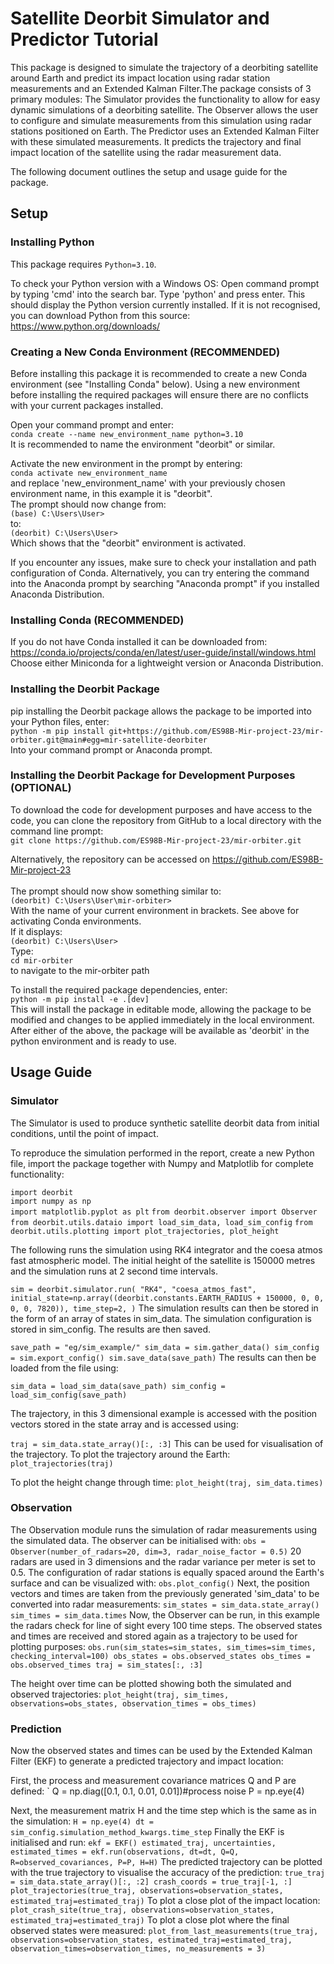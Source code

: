 # Satellite Deorbit Simulator and Predictor Tutorial

This package is designed to simulate the trajectory of a deorbiting satellite around Earth and predict its impact location using radar station measurements and an Extended Kalman Filter.The package consists of 3 primary modules:
The Simulator provides the functionality to allow for easy dynamic simulations of a deorbiting satellite.
The Observer allows the user to configure and simulate measurements from this simulation using radar stations positioned on Earth.
The Predictor uses an Extended Kalman Filter with these simulated measurements. It predicts the trajectory and final impact location of the satellite using the radar measurement data. 

The following document outlines the setup and usage guide for the package.

## Setup

### Installing Python

This package requires `Python=3.10`. 

To check your Python version with a Windows OS:
Open command prompt by typing 'cmd' into the search bar.
Type 'python' and press enter.
This should display the Python version currently installed. 
If it is not recognised, you can download Python from this source:<br>
https://www.python.org/downloads/

### Creating a New Conda Environment (RECOMMENDED)

Before installing this package it is recommended to create a new Conda environment (see "Installing Conda" below). Using a new environment before installing the required packages will ensure there are no conflicts with your current packages installed.

Open your command prompt and enter:<br>
`conda create --name new_environment_name python=3.10` <br>
It is recommended to name the environment "deorbit" or similar.

Activate the new environment in the prompt by entering: <br>
`conda activate new_environment_name` <br>
and replace 'new_environment_name' with your previously chosen environment name, in this example it is "deorbit". <br>
The prompt should now change from: <br>
`(base) C:\Users\User>` <br>
to: <br>
`(deorbit) C:\Users\User>` <br>
Which shows that the "deorbit" environment is activated.

If you encounter any issues, make sure to check your installation and path configuration of Conda. Alternatively, you can try entering the command into the Anaconda prompt by searching "Anaconda prompt" if you installed Anaconda Distribution.


### Installing Conda (RECOMMENDED)

If you do not have Conda installed it can be downloaded from: <br>
https://conda.io/projects/conda/en/latest/user-guide/install/windows.html<br>
Choose either Miniconda for a lightweight version or Anaconda Distribution.


### Installing the Deorbit Package

pip installing the Deorbit package allows the package to be imported into your Python files, enter:<br>
`python -m pip install git+https://github.com/ES98B-Mir-project-23/mir-orbiter.git@main#egg=mir-satellite-deorbiter`<br>
Into your command prompt or Anaconda prompt.

### Installing the Deorbit Package for Development Purposes (OPTIONAL)

To download the code for development purposes and have access to the code, you can clone the repository from GitHub to a local directory with the command line prompt:<br>
`git clone https://github.com/ES98B-Mir-project-23/mir-orbiter.git`<br>

Alternatively, the repository can be accessed on https://github.com/ES98B-Mir-project-23<br>
<br>
The prompt should now show something similar to:<br>
`(deorbit) C:\Users\User\mir-orbiter>`<br>
With the name of your current environment in brackets. See above for activating Conda environments. <br>
If it displays:<br>
`(deorbit) C:\Users\User>`<br>
Type:<br>
`cd mir-orbiter`<br>
to navigate to the mir-orbiter path

To install the required package dependencies, enter:<br>
`python -m pip install -e .[dev]`<br>
This will install the package in editable mode, allowing the package to be modified and changes to be applied immediately in the local environment. 
<br>
After either of the above, the package will be available as 'deorbit' in the python environment and is ready to use. 

## Usage Guide

### Simulator

The Simulator is used to produce synthetic satellite deorbit data from initial conditions, until the point of impact. 

To reproduce the simulation performed in the report, create a new Python file, import the package together with Numpy and Matplotlib for complete functionality:

`import deorbit`<br>
`import numpy as np`<br>
`import matplotlib.pyplot as plt`
`from deorbit.observer import Observer`
`from deorbit.utils.dataio import load_sim_data, load_sim_config`
`from deorbit.utils.plotting import plot_trajectories, plot_height`

The following runs the simulation using RK4 integrator and the coesa atmos fast atmospheric model. The initial height of the satellite is 150000 metres and the simulation runs at 2 second time intervals. 

`
sim = deorbit.simulator.run(
        "RK4",
        "coesa_atmos_fast",
        initial_state=np.array((deorbit.constants.EARTH_RADIUS + 150000, 0, 0, 0, 0, 7820)),
        time_step=2,
    )
`
The simulation results can then be stored in the form of an array of states in sim_data. The simulation configuration is stored in sim_config. The results are then saved.

`
save_path = "eg/sim_example/"
sim_data = sim.gather_data()
sim_config = sim.export_config()
sim.save_data(save_path)
`
The results can then be loaded from the file using:

`
sim_data = load_sim_data(save_path)
sim_config = load_sim_config(save_path)
`

The trajectory, in this 3 dimensional example is accessed with the position vectors stored in the state array and is accessed using:

`
traj = sim_data.state_array()[:, :3]
`
This can be used for visualisation of the trajectory. To plot the trajectory around the Earth:
`
plot_trajectories(traj)
`

To plot the height change through time:
`
plot_height(traj, sim_data.times)
`

### Observation

The Observation module runs the simulation of radar measurements using the simulated data. The observer can be initialised with:
`
obs = Observer(number_of_radars=20, dim=3, radar_noise_factor = 0.5)
`
20 radars are used in 3 dimensions and the radar variance per meter is set to 0.5.
The configuration of radar stations is equally spaced around the Earth's surface and can be visualized with:
`
obs.plot_config()
`
Next, the position vectors and times are taken from the previously generated 'sim_data' to be converted into radar measurements:
`
sim_states = sim_data.state_array()
sim_times = sim_data.times
`
Now, the Observer can be run, in this example the radars check for line of sight every 100 time steps. The observed states and times are received and stored again as a trajectory to be used for plotting purposes:
`
obs.run(sim_states=sim_states, sim_times=sim_times, checking_interval=100)
obs_states = obs.observed_states
obs_times = obs.observed_times
traj = sim_states[:, :3]
`

The height over time can be plotted showing both the simulated and observed trajectories:
`
plot_height(traj, sim_times, observations=obs_states, observation_times = obs_times)
`

### Prediction

Now the observed states and times can be used by the Extended Kalman Filter (EKF) to generate a predicted trajectory and impact location:

First, the process and measurement covariance matrices Q and P are defined:
`
Q = np.diag([0.1, 0.1, 0.01, 0.01])#process noise
P = np.eye(4) 

Next, the measurement matrix H and the time step which is the same as in the simulation:
`
H = np.eye(4)
dt = sim_config.simulation_method_kwargs.time_step
`
Finally the EKF is initialised and run:
`
ekf = EKF()
estimated_traj, uncertainties, estimated_times = ekf.run(observations, dt=dt, Q=Q, R=observed_covariances, P=P, H=H)
`
The predicted trajectory can be plotted with the true trajectory to visualise the accuracy of the prediction:
`
true_traj = sim_data.state_array()[:, :2]
crash_coords = true_traj[-1, :]
plot_trajectories(true_traj, observations=observation_states, estimated_traj=estimated_traj)
`
To plot a close plot of the impact location:
`
plot_crash_site(true_traj, observations=observation_states, estimated_traj=estimated_traj)
`
To plot a close plot where the final observed states were measured:
`
plot_from_last_measurements(true_traj, observations=observation_states, estimated_traj=estimated_traj, observation_times=observation_times, no_measurements = 3)
`
